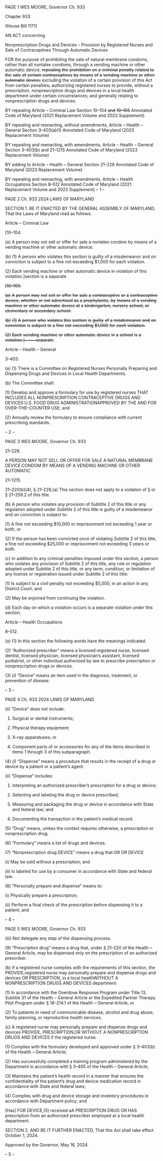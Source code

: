 PAGE 1
WES MOORE, Governor Ch. 933

Chapter 933

(House Bill 1171)

AN ACT concerning

Nonprescription Drugs and Devices – Provision by Registered Nurses and Sale
of Contraceptives Through Automatic Devices

FOR the purpose of prohibiting the sale of natural membrane condoms, rather than all
nonlatex condoms, through a vending machine or other automatic device; ~~repealing~~
~~the~~ ~~prohibition~~ ~~on~~ ~~a~~ ~~criminal~~ ~~penalty~~ ~~related~~ ~~to~~ ~~the~~ ~~sale~~ ~~of~~ ~~certain~~ ~~contraceptives~~ ~~by~~
~~means~~ ~~of~~ ~~a~~ ~~vending~~ ~~machine~~ ~~or~~ ~~other~~ ~~automatic~~ ~~device;~~ excluding the violation of a
certain provision of this Act from certain penalties; authorizing registered nurses to
provide, without a prescription, nonprescription drugs and devices in a local health
department under certain circumstances; and generally relating to nonprescription
drugs and devices.

BY repealing
Article – Criminal Law
Section 10–104 ~~and~~ ~~10–105~~
Annotated Code of Maryland
(2021 Replacement Volume and 2023 Supplement)

BY repealing and reenacting, without amendments,
Article – Health – General
Section 3–403(a)(1)
Annotated Code of Maryland
(2023 Replacement Volume)

BY repealing and reenacting, with amendments,
Article – Health – General
Section 3–403(b) and 21–1215
Annotated Code of Maryland
(2023 Replacement Volume)

BY adding to
Article – Health – General
Section 21–228
Annotated Code of Maryland
(2023 Replacement Volume)

BY repealing and reenacting, with amendments,
Article – Health Occupations
Section 8–512
Annotated Code of Maryland
(2021 Replacement Volume and 2023 Supplement)
– 1 –

PAGE 2
Ch. 933 2024 LAWS OF MARYLAND

SECTION 1. BE IT ENACTED BY THE GENERAL ASSEMBLY OF MARYLAND,
That the Laws of Maryland read as follows:

Article – Criminal Law

[10–104.

(a) A person may not sell or offer for sale a nonlatex condom by means of a vending
machine or other automatic device.

(b) (1) A person who violates this section is guilty of a misdemeanor and on
conviction is subject to a fine not exceeding $1,000 for each violation.

(2) Each vending machine or other automatic device in violation of this
violation.]section is a separate

~~[10–105.~~

~~(a)~~ ~~A~~ ~~person~~ ~~may~~ ~~not~~ ~~sell~~ ~~or~~ ~~offer~~ ~~for~~ ~~sale~~ ~~a~~ ~~contraceptive~~ ~~or~~ ~~a~~ ~~contraceptive~~ ~~device,~~
~~whether~~ ~~or~~ ~~not~~ ~~advertised~~ ~~as~~ ~~a~~ ~~prophylactic,~~ ~~by~~ ~~means~~ ~~of~~ ~~a~~ ~~vending~~ ~~machine~~ ~~or~~ ~~other~~
~~automatic~~ ~~device~~ ~~at~~ ~~a~~ ~~kindergarten,~~ ~~nursery~~ ~~school,~~ ~~or~~ ~~elementary~~ ~~or~~ ~~secondary~~ ~~school.~~

~~(b)~~ ~~(1)~~ ~~A~~ ~~person~~ ~~who~~ ~~violates~~ ~~this~~ ~~section~~ ~~is~~ ~~guilty~~ ~~of~~ ~~a~~ ~~misdemeanor~~ ~~and~~ ~~on~~
~~conviction~~ ~~is~~ ~~subject~~ ~~to~~ ~~a~~ ~~fine~~ ~~not~~ ~~exceeding~~ ~~$1,000~~ ~~for~~ ~~each~~ ~~violation.~~

~~(2)~~ ~~Each~~ ~~vending~~ ~~machine~~ ~~or~~ ~~other~~ ~~automatic~~ ~~device~~ ~~in~~ ~~a~~ ~~school~~ ~~is~~ ~~a~~
~~violation.]~~~~separate~~

Article – Health – General

3–403.

(a) (1) There is a Committee on Registered Nurses Personally Preparing and
Dispensing Drugs and Devices in Local Health Departments.

(b) The Committee shall:

(1) Develop and approve a formulary for use by registered nurses THAT
INCLUDES ALL NONPRESCRIPTION CONTRACEPTIVE DRUGS AND DEVICES
U.S. FOOD DRUG ADMINISTRATIONAPPROVED BY THE AND FOR
OVER–THE–COUNTER USE; and

(2) Annually review the formulary to ensure compliance with current
prescribing standards.

– 2 –

PAGE 3
WES MOORE, Governor Ch. 933

21–228.

A PERSON MAY NOT SELL OR OFFER FOR SALE A NATURAL MEMBRANE
DEVICE.CONDOM BY MEANS OF A VENDING MACHINE OR OTHER AUTOMATIC

21–1215.

21–220(b)(4), § 21–228,(a) This section does not apply to a violation of § or §
21–259.2 of this title.

(b) A person who violates any provision of Subtitle 2 of this title or any regulation
adopted under Subtitle 2 of this title is guilty of a misdemeanor and on conviction is subject
to:

(1) A fine not exceeding $10,000 or imprisonment not exceeding 1 year or
both; or

(2) If the person has been convicted once of violating Subtitle 2 of this title,
a fine not exceeding $25,000 or imprisonment not exceeding 3 years or both.

(c) In addition to any criminal penalties imposed under this section, a person who
violates any provision of Subtitle 2 of this title, any rule or regulation adopted under Subtitle
2 of this title, or any term, condition, or limitation of any license or registration issued under
Subtitle 2 of this title:

(1) Is subject to a civil penalty not exceeding $5,000, in an action in any
District Court; and

(2) May be enjoined from continuing the violation.

(d) Each day on which a violation occurs is a separate violation under this section.

Article – Health Occupations

8–512.

(a) (1) In this section the following words have the meanings indicated.

(2) “Authorized prescriber” means a licensed registered nurse, licensed
dentist, licensed physician, licensed physician’s assistant, licensed podiatrist, or other
individual authorized by law to prescribe prescription or nonprescription drugs or devices.

(3) (i) “Device” means an item used in the diagnosis, treatment, or
prevention of disease.

– 3 –

PAGE 4
Ch. 933 2024 LAWS OF MARYLAND

(ii) “Device” does not include:

1. Surgical or dental instruments;

2. Physical therapy equipment;

3. X–ray apparatuses; or

4. Component parts of or accessories for any of the items
described in items 1 through 3 of this subparagraph.

(4) (i) “Dispense” means a procedure that results in the receipt of a
drug or device by a patient or a patient’s agent.

(ii) “Dispense” includes:

1. Interpreting an authorized prescriber’s prescription for a
drug or device;

2. Selecting and labeling the drug or device prescribed;

3. Measuring and packaging the drug or device in accordance
with State and federal law; and

4. Documenting the transaction in the patient’s medical
record.

(5) “Drug” means, unless the context requires otherwise, a prescription or
nonprescription drug.

(6) “Formulary” means a list of drugs and devices.

(7) “Nonprescription drug DEVICE” means a drug that:OR OR DEVICE

(i) May be sold without a prescription; and

(ii) Is labeled for use by a consumer in accordance with State and
federal law.

(8) “Personally prepare and dispense” means to:

(i) Physically prepare a prescription;

(ii) Perform a final check of the prescription before dispensing it to a
patient; and

– 4 –

PAGE 5
WES MOORE, Governor Ch. 933

(iii) Not delegate any step of the dispensing process.

(9) “Prescription drug” means a drug that, under § 21–220 of the Health –
General Article, may be dispensed only on the prescription of an authorized prescriber.

(b) If a registered nurse complies with the requirements of this section, the
PROVIDE,registered nurse may personally prepare and dispense drugs and devices OR
PRESCRIPTION, in a local healthWITHOUT A NONPRESCRIPTION DRUGS AND DEVICES
department:

(1) In accordance with the Overdose Response Program under Title 13,
Subtitle 31 of the Health – General Article or the Expedited Partner Therapy Pilot Program
under § 18–214.1 of the Health – General Article; or

(2) To patients in need of communicable disease, alcohol and drug abuse,
family planning, or reproductive health services.

(c) A registered nurse may personally prepare and dispense drugs and devices
PROVIDE, PRESCRIPTION,OR WITHOUT A NONPRESCRIPTION DRUGS AND DEVICES
if the registered nurse:

(1) Complies with the formulary developed and approved under § 3–403(b)
of the Health – General Article;

(2) Has successfully completed a training program administered by the
Department in accordance with § 3–405 of the Health – General Article;

(3) Maintains the patient’s health record in a manner that ensures the
confidentiality of the patient’s drug and device medication record in accordance with State
and federal laws;

(4) Complies with drug and device storage and inventory procedures in
accordance with Department policy; and

[Has] FOR DEVICE,(5) received aA PRESCRIPTION DRUG OR HAS
prescription from an authorized prescriber employed at a local health department.

SECTION 2. AND BE IT FURTHER ENACTED, That this Act shall take effect
October 1, 2024.

Approved by the Governor, May 16, 2024.

– 5 –